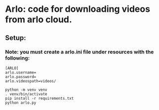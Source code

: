# Arlo: code for downloading videos from arlo cloud.

## Setup:

### Note: you must create a arlo.ini file under resources with the following:
```
[ARLO]
arlo.username=
arlo.password=
arlo.videospath=videos/
```

```
python -m venv venv
. venv/bin/activate
pip install -r requirements.txt
python arlo.py
```
